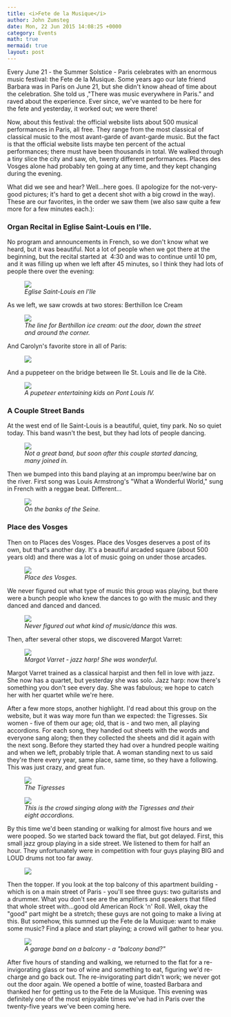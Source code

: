 ```yaml
---
title: <i>Fete de la Musique</i>
author: John Zumsteg
date: Mon, 22 Jun 2015 14:08:25 +0000
category: Events 
math: true
mermaid: true
layout: post
---
```

Every June 21 - the Summer Solstice - Paris celebrates with an enormous music festival: the Fete de la Musique. Some years ago our late friend Barbara was in Paris on June 21, but she didn't know ahead of time about the celebration. She told us ,"There was music everywhere in Paris." and raved about the experience. Ever since, we've wanted to be here for the fete and yesterday, it worked out; we were there!

Now, about this festival: the official website lists about 500 musical performances in Paris, all free. They range from the most classical of classical music to the most avant-garde of avant-garde music. But the fact is that the official website lists maybe ten percent of the actual performances; there must have been thousands in total. We walked through a tiny slice the city and saw, oh, twenty different performances. Places des Vosges alone had probably ten going at any time, and they kept changing during the evening.

What did we see and hear? Well...here goes. (I apologize for the not-very-good pictures; it's hard to get a decent shot with a big crowd in the way). These are our favorites, in the order we saw them (we also saw quite a few more for a few minutes each.):
<h3>Organ Recital in Eglise Saint-Louis en l'Ile.</h3>
No program and announcements in French, so we don't know what we heard, but it was beautiful. Not a lot of people when we got there at the beginning, but the recital started at  4:30 and was to continue until 10 pm, and it was filling up when we left after 45 minutes, so I think they had lots of people there over the evening:

<figure>
	<img src="{{site.url}}/assets/images/2015/06/20150621_DSC05607.jpg"/>
	<figcaption><em>Eglise Saint-Louis en l'Ile</em></figcaption>
</figure>



As we left, we saw crowds at two stores: Berthillon Ice Cream

<figure>
	<img src="{{site.url}}/assets/images/2015/06/20150621_DSC05610.jpg"/>
	<figcaption><em>The line for Berthillon ice cream: out the door, down the street and around the corner.</em></figcaption>
</figure>



And Carolyn's favorite store in all of Paris:

<figure>
	<img src="{{site.url}}/assets/images/2015/06/20150621_DSC05611-1024x768.jpg"/>
	<figcaption></figcaption>
</figure>



And a puppeteer on the bridge between Ile St. Louis and Ile de la Citè.

<figure>
	<img src="{{site.url}}/assets/images/2015/06/20150621_DSC05613.jpg"/>
	<figcaption><em>A pupeteer entertaining kids on Pont Louis IV.</em></figcaption>
</figure>


<h3>A Couple Street Bands</h3>
At the west end of Ile Saint-Louis is a beautiful, quiet, tiny park. No so quiet today. This band wasn't the best, but they had lots of people dancing.

<figure>
	<img src="{{site.url}}/assets/images/2015/06/20150621_DSC05617.jpg"/>
	<figcaption><em>Not a great band, but soon after this couple started dancing, many joined in.</em></figcaption>
</figure>



Then we bumped into this band playing at an imprompu beer/wine bar on the river. First song was Louis Armstrong's "What a Wonderful World," sung in French with a reggae beat. Different...

<figure>
	<img src="{{site.url}}/assets/images/2015/06/20150621_DSC05621.jpg"/>
	<figcaption><em>On the banks of the Seine.</em></figcaption>
</figure>


<h3>Place des Vosges</h3>
Then on to Places des Vosges. Place des Vosges deserves a post of its own, but that's another day. It's a beautiful arcaded square (about 500 years old) and there was a lot of music going on under those arcades.

<figure>
	<img src="{{site.url}}/assets/images/2015/06/20150621_DSC05627.jpg"/>
	<figcaption><em>Place des Vosges.</em></figcaption>
</figure>



We never figured out what type of music this group was playing, but there were a bunch people who knew the dances to go with the music and they danced and danced and danced.

<figure>
	<img src="{{site.url}}/assets/images/2015/06/20150621_DSC05631.jpg"/>
	<figcaption><em>Never figured out what kind of music/dance this was.</em></figcaption>
</figure>



Then, after several other stops, we discovered Margot Varret:

<figure>
	<img src="{{site.url}}/assets/images/2015/06/20150621_DSC05640.jpg"/>
	<figcaption><em>Margot Varret - jazz harp! She was wonderful.</em></figcaption>
</figure>



Margot Varret trained as a classical harpist and then fell in love with jazz. She now has a quartet, but yesterday she was solo. Jazz harp: now there's something you don't see every day. She was fabulous; we hope to catch her with her quartet while we're here.

After a few more stops, another highlight. I'd read about this group on the website, but it was way more fun than we expected: the Tigresses. Six women - five of them our age; old, that is - and two men, all playing accordions. For each song, they handed out sheets with the words and everyone sang along; then they collected the sheets and did it again with the next song. Before they started they had over a hundred people waiting and when we left, probably triple that. A woman standing next to us said they're there every year, same place, same time, so they have a following. This was just crazy, and great fun.

<figure>
	<img src="{{site.url}}/assets/images/2015/06/20150621_DSC05646.jpg"/>
	<figcaption><em>The Tigresses</em></figcaption>
</figure>



<figure>
	<img src="{{site.url}}/assets/images/2015/06/20150621_DSC05649.jpg"/>
	<figcaption><em>This is the crowd singing along with the Tigresses and their eight accordions.</em></figcaption>
</figure>



By this time we'd been standing or walking for almost five hours and we were pooped. So we started back toward the flat, but got delayed. First, this small jazz group playing in a side street. We listened to them for half an hour. They unfortunately were in competition with four guys playing BIG and LOUD drums not too far away.

<figure>
	<img src="{{site.url}}/assets/images/2015/06/20150621_DSC05651-1024x648.jpg"/>
	<figcaption></figcaption>
</figure>



Then the topper. If you look at the top balcony of this apartment building - which is on a main street of Paris - you'll see three guys: two guitarists and a drummer. What you don't see are the amplifiers and speakers that filled that whole street with...good old American Rock 'n' Roll. Well, okay the "good" part might be a stretch; these guys are not going to make a living at this. But somehow, this summed up the Fete de la Musique: want to make some music? Find a place and start playing; a crowd will gather to hear you.

<figure>
	<img src="{{site.url}}/assets/images/2015/06/20150621_DSC05654.jpg"/>
	<figcaption><em>A garage band on a balcony - a "balcony band?"</em></figcaption>
</figure>



After five hours of standing and walking, we returned to the flat for a re-invigorating glass or two of wine and something to eat, figuring we'd re-charge and go back out. The re-invigorating part didn't work; we never got out the door again. We opened a bottle of wine, toasted Barbara and thanked her for getting us to the Fete de la Musique. This evening was definitely one of the most enjoyable times we've had in Paris over the twenty-five years we've been coming here.
